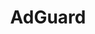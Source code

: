 ---
title: AdGuard
descripton: Tutorials rund um das Thema AdGuard
menu:
  sidebar:
    name: AdGuard
    identifier: adguard
    parent: privacy
    weight: 200
tags: ["adguard", "linux", "video", "privacy"]
categories: ["Tutorials", "Video", "Privacy"]
---
